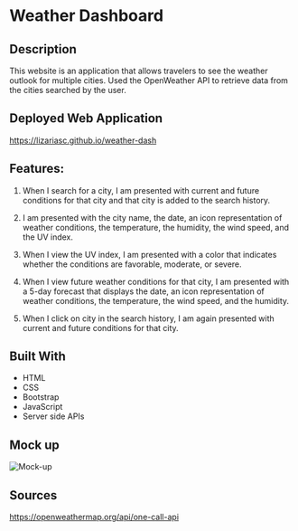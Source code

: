 # Weather Dashboard 

## Description
This website is an application that allows travelers to see the weather outlook for multiple cities. Used the OpenWeather API to retrieve data from the cities searched by the user.

## Deployed Web Application

https://lizariasc.github.io/weather-dash

## Features:

 1. When I search for a city, I am presented with current and future conditions for that city and that city is added to the search history.

 2. I am presented with the city name, the date, an icon representation of weather conditions, the temperature, the humidity, the wind speed, and the UV index.

 3. When I view the UV index, I am presented with a color that indicates whether the conditions are favorable, moderate, or severe.

 3. When I view future weather conditions for that city, I am presented with a 5-day forecast that displays the date, an icon representation of weather conditions, the temperature, the wind speed, and the humidity.

 4. When I click on city in the search history, I am again presented with current and future conditions for that city.

## Built With

 * HTML
 * CSS 
 * Bootstrap
 * JavaScript
 * Server side APIs

## Mock up
![Mock-up](mockup.png)

## Sources
https://openweathermap.org/api/one-call-api
